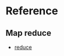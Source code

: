 
# Reference


## Map reduce

- [reduce](https://github.com/sunhay/mit-6.824-2017/blob/master/mapreduce/common_reduce.go)
